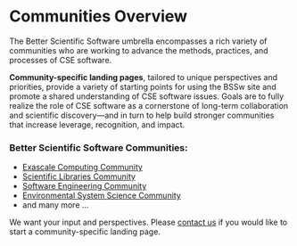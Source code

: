 # Communities Overview

The Better Scientific Software umbrella encompasses a rich variety of communities who are working to advance the methods, practices, and processes of CSE software.  

**Community-specific landing pages**, tailored to unique perspectives and priorities, provide a variety of starting points for using the BSSw site and promote a shared understanding of CSE software issues.  Goals are to fully realize the role of CSE software as a cornerstone of long-term collaboration and scientific discovery—and in turn to help build stronger communities that increase leverage, recognition, and impact.

### Better Scientific Software Communities:
- [Exascale Computing Community](Communities/ExascaleComputing.md)
- [Scientific Libraries Community](Communities/ScientificLibraries.md)
- [Software Engineering Community](Communities/SoftwareEngineering.md)
- [Environmental System Science Community](Communities/EnvironmentalSystemScience.md)
- and many more ...

We want your input and perspectives.  Please [contact us](Contact.md) if you would like to start a community-specific landing page.
